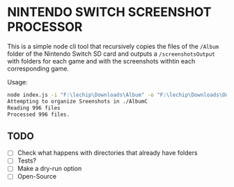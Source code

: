 # NINTENDO SWITCH SCREENSHOT PROCESSOR

This is a simple node cli tool that recursively copies the files of the `/Album` folder of the Nintendo Switch SD card and outputs a `/screenshotsOutput` with folders for each game and with the screenshots withtin each corresponding game.

Usage:

```bash
node index.js -i "F:\lechip\Downloads\Album" -o "F:\lechip\Downloads\Output"
Attempting to organize Sreenshots in ./AlbumC
Reading 996 files
Processed 996 files.
```

## TODO

- [ ] Check what happens with directories that already have folders
- [ ] Tests?
- [ ] Make a dry-run option
- [ ] Open-Source
